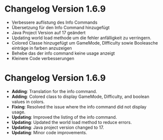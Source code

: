 # Changelog Version 1.6.9

- Verbessere auflistung des Info Commands
- Übersetzung für den Info Command hinzugefügt
- Java Project Version auf 17 geändert
- Updating world load methode um die fehler anfälligkeit zu verringern.
- Colored Classe hinzugefügt um GameMode, DIfficulty sowie Booleasche einträge in farben anzuzeigen
- Behebe das der info command keine usage anzeigt
- Kleinere Code verbesserungen

# Changelog Version 1.6.9

- **Adding**: Translation for the info command.
- **Adding**: Colored class to display GameMode, Difficulty, and boolean values in colors.
- **Fixing**: Resolved the issue where the info command did not display usage.
- **Updating**: Improved the listing of the info command.
- **Updating**: Updated the world load method to reduce errors.
- **Updating**: Java project version changed to 17.
- **Updating**: Minor code improvements.
